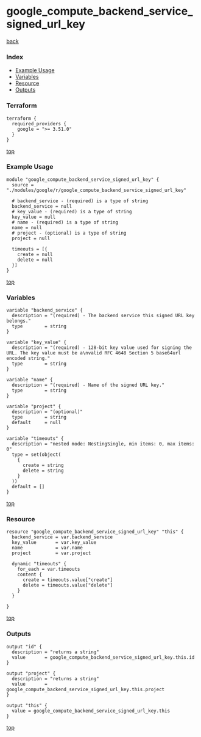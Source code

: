 # google_compute_backend_service_signed_url_key

[back](../google.md)

### Index

- [Example Usage](#example-usage)
- [Variables](#variables)
- [Resource](#resource)
- [Outputs](#outputs)

### Terraform

```hcl
terraform {
  required_providers {
    google = ">= 3.51.0"
  }
}
```

[top](#index)

### Example Usage

```hcl
module "google_compute_backend_service_signed_url_key" {
  source = "./modules/google/r/google_compute_backend_service_signed_url_key"

  # backend_service - (required) is a type of string
  backend_service = null
  # key_value - (required) is a type of string
  key_value = null
  # name - (required) is a type of string
  name = null
  # project - (optional) is a type of string
  project = null

  timeouts = [{
    create = null
    delete = null
  }]
}
```

[top](#index)

### Variables

```hcl
variable "backend_service" {
  description = "(required) - The backend service this signed URL key belongs."
  type        = string
}

variable "key_value" {
  description = "(required) - 128-bit key value used for signing the URL. The key value must be a\nvalid RFC 4648 Section 5 base64url encoded string."
  type        = string
}

variable "name" {
  description = "(required) - Name of the signed URL key."
  type        = string
}

variable "project" {
  description = "(optional)"
  type        = string
  default     = null
}

variable "timeouts" {
  description = "nested mode: NestingSingle, min items: 0, max items: 0"
  type = set(object(
    {
      create = string
      delete = string
    }
  ))
  default = []
}
```

[top](#index)

### Resource

```hcl
resource "google_compute_backend_service_signed_url_key" "this" {
  backend_service = var.backend_service
  key_value       = var.key_value
  name            = var.name
  project         = var.project

  dynamic "timeouts" {
    for_each = var.timeouts
    content {
      create = timeouts.value["create"]
      delete = timeouts.value["delete"]
    }
  }

}
```

[top](#index)

### Outputs

```hcl
output "id" {
  description = "returns a string"
  value       = google_compute_backend_service_signed_url_key.this.id
}

output "project" {
  description = "returns a string"
  value       = google_compute_backend_service_signed_url_key.this.project
}

output "this" {
  value = google_compute_backend_service_signed_url_key.this
}
```

[top](#index)